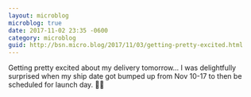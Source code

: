 ```yaml
---
layout: microblog
microblog: true
date: 2017-11-02 23:35 -0600
category: microblog
guid: http://bsn.micro.blog/2017/11/03/getting-pretty-excited.html
---
```

Getting pretty excited about my delivery tomorrow... I was delightfully surprised when my ship date got bumped up from Nov 10-17 to then be scheduled for launch day. 📱🎉

